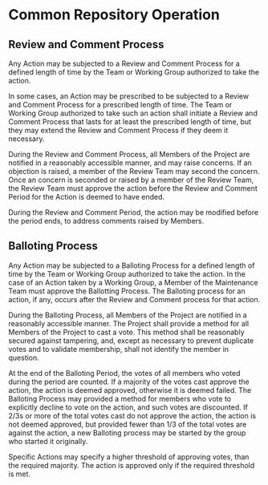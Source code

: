 # Common Repository Operation

## Review and Comment Process

Any Action may be subjected to a Review and Comment Process for a defined length of time by the Team or Working Group authorized to take the action.

In some cases, an Action may be prescribed to be subjected to a Review and Comment Process for a prescribed length of time. 
The Team or Working Group authorized to take such an action shall initiate a Review and Comment Process that lasts for at least the prescribed length of time, but they may extend the Review and Comment Process if they deem it necessary.

During the Review and Comment Process, all Members of the Project are notified in a reasonably accessible manner, and may raise concerns. 
If an objection is raised, a member of the Review Team may second the concern. Once an concern is seconded or raised by a member of the Review Team, the Review Team must approve the action before the Review and Comment Period for the Action is deemed to have ended. 

During the Review and Comment Period, the action may be modified before the period ends, to address comments raised by Members.

## Balloting Process

Any Action may be subjected to a Balloting Process for a defined length of time by the Team or Working Group authorized to take the action. In the case of an Action taken by a Working Group, a Member of the Maintenance Team must approve the Ballotting Process. The Balloting process for an action, if any, occurs after the Review and Comment process for that action.

During the Balloting Process, all Members of the Project are notified in a reasonably accessible manner. 
The Project shall provide a method for all Members of the Project to cast a vote. 
This method shall be reasonably secured against tampering, and, except as necessary to prevent duplicate votes and to validate membership, shall not identify the member in question.

At the end of the Balloting Period, the votes of all members who voted during the period are counted. If a majority of the votes cast approve the action, the action is deemed approved, otherwise it is deemed failed. The Balloting Process may provided a method for members who vote to explicitly decline to vote on the action, and such votes are discounted.
If 2/3s or more of the total votes cast do not approve the action, the action is not deemed approved, but provided fewer than 1/3 of the total votes are against the action, a new Balloting process may be started by the group who started it originally. 

Specific Actions may specify a higher threshold of approving votes, than the required majority. The action is approved only if the required threshold is met.